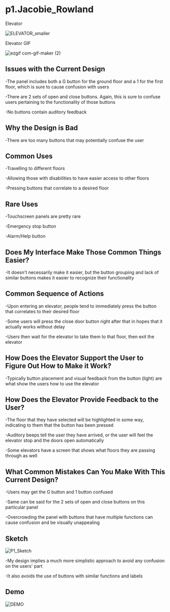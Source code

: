# p1.Jacobie_Rowland

Elevator

![ELEVATOR_smaller](https://user-images.githubusercontent.com/113062338/191854329-107144a0-1708-4a26-990f-dc89fd978ace.jpg)

Elevator GIF

![ezgif com-gif-maker (2)](https://user-images.githubusercontent.com/113062338/191854174-c301e069-fa34-47ea-8b02-239a25436be4.gif)

Issues with the Current Design
-
-The panel includes both a G button for the ground floor and a 1 for the first floor, which is sure to cause confusion with users

-There are 2 sets of open and close buttons. Again, this is sure to confuse users pertaining to the functionality of those buttons

-No buttons contain auditory feedback

Why the Design is Bad
-
-There are too many buttons that may potentially confuse the user

Common Uses
-
-Travelling to different floors

-Allowing those with disabilities to have easier access to other floors

-Pressing buttons that correlate to a desired floor

Rare Uses
-
-Touchscreen panels are pretty rare

-Emergency stop button

-Alarm/Help button

Does My Interface Make Those Common Things Easier?
-
-It doesn't necessarily make it easier, but the button grouping and lack of similar buttons makes it easier to recognize their functionality

Common Sequence of Actions
-
-Upon entering an elevator, people tend to immediately press the button that correlates to their desired floor

-Some users will press the close door button right after that in hopes that it actually works without delay

-Users then wait for the elevator to take them to that floor, then exit the elevator

How Does the Elevator Support the User to Figure Out How to Make it Work?
-
-Typically button placement and visual feedback from the button (light) are what show the users how to use the elevator

How Does the Elevator Provide Feedback to the User?
-
-The floor that they have selected will be highlighted in some way, indicating to them that the button has been pressed

-Auditory beeps tell the user they have arrived, or the user will feel the elevator stop and the doors open automatically

-Some elevators have a screen that shows what floors they are passing through as well

What Common Mistakes Can You Make With This Current Design?
-
-Users may get the G button and 1 button confused 

-Same can be said for the 2 sets of open and close buttons on this particular panel

-Overcrowding the panel with buttons that have multiple functions can cause confusion and be visually unappealing

Sketch
-
![P1_Sketch](https://user-images.githubusercontent.com/113062338/192863570-ba8053a6-29a2-4d40-994e-1a2eff2f138f.png)

-My design implies a much more simplistic approach to avoid any confusion on the users' part

-It also avoids the use of buttons with similar functions and labels

Demo
-
![DEMO](https://user-images.githubusercontent.com/113062338/192923118-2b69bcc5-c3d3-4910-8b5f-4009769f1366.gif)

